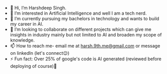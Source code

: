 - 👋 Hi, I’m Harshdeep Singh.
- 👀 I’m interested in Artificial Intelligence and well I am a tech nerd.
- 🌱 I’m currently pursuing my bachelors in technology and wants to build my career in AI.
- 💞️ I’m looking to collaborate on different projects which can give me insights in industry mainly but not limited to AI and broaden my scope of knowledge.
- 📫 How to reach me- email me at <harsh.9th.me@gmail.com> or message on linkedIn (let's connect😉)
- ⚡ Fun fact: Over 25% of google's code is AI generated (reviewed before deploying of course)🤯

<!---
Harsh-9th/Harsh-9th is a ✨ special ✨ repository because its `README.md` (this file) appears on your GitHub profile.
You can click the Preview link to take a look at your changes.
--->
